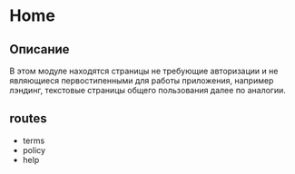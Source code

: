 # Home

## Описание

В этом модуле находятся страницы не требующие 
авторизации и не являющиеся первостипенными для работы приложения, 
например лэндинг, текстовые страницы общего пользования далее по аналогии.

## routes

* terms
* policy
* help
